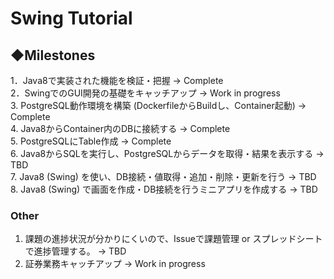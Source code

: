 # Swing Tutorial


## ◆Milestones
1．Java8で実装された機能を検証・把握                                    -> Complete  
2．SwingでのGUI開発の基礎をキャッチアップ                               -> Work in progress  
3. PostgreSQL動作環境を構築 (DockerfileからBuildし、Container起動)      -> Complete  
4. Java8からContainer内のDBに接続する                                   -> Complete  
5. PostgreSQLにTable作成                                                -> Complete  
6. Java8からSQLを実行し、PostgreSQLからデータを取得・結果を表示する     -> TBD  
7. Java8 (Swing) を使い、DB接続・値取得・追加・削除・更新を行う         -> TBD  
8. Java8 (Swing) で画面を作成・DB接続を行うミニアプリを作成する         -> TBD  


### Other
1. 課題の進捗状況が分かりにくいので、Issueで課題管理 or スプレッドシートで進捗管理する。 -> TBD  
2. 証券業務キャッチアップ -> Work in progress  

